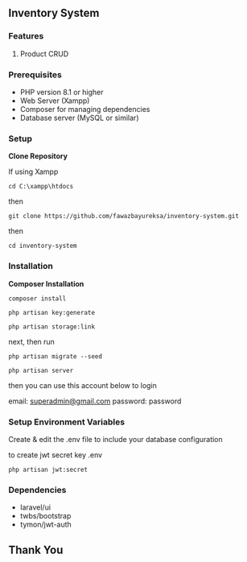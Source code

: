 ## Inventory System

### Features
1. Product CRUD

### Prerequisites
- PHP version 8.1 or higher
- Web Server (Xampp)
- Composer for managing dependencies
- Database server (MySQL or similar) 

### Setup

**Clone Repository**

If using Xampp

```
cd C:\xampp\htdocs
```
then
```
git clone https://github.com/fawazbayureksa/inventory-system.git
```
then 
```
cd inventory-system
```
### Installation

**Composer Installation**

```
composer install
```

```
php artisan key:generate
```

```
php artisan storage:link
```

next, then run 
```
php artisan migrate --seed
```

```
php artisan server
```

then you can use this account below to login 

email: superadmin@gmail.com
password: password

### Setup Environment Variables
 Create & edit the .env file to include your database configuration

to create jwt secret key .env
```
php artisan jwt:secret
```
 ### Dependencies
 - laravel/ui
 - twbs/bootstrap
 - tymon/jwt-auth

## Thank You